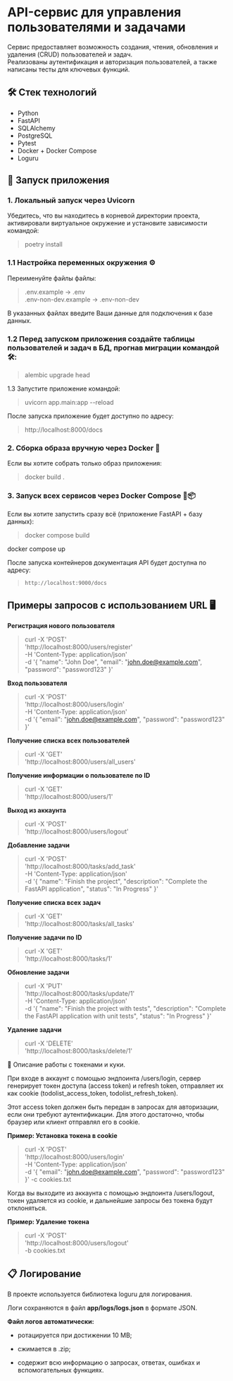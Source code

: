 # API-сервис для управления пользователями и задачами

Сервис предоставляет возможность создания, чтения, обновления и удаления (CRUD) пользователей и задач.  
Реализованы аутентификация и авторизация пользователей, а также написаны тесты для ключевых функций.

## 🛠️ Стек технологий

- Python  
- FastAPI  
- SQLAlchemy  
- PostgreSQL  
- Pytest  
- Docker + Docker Compose
- Loguru

## 🚀 Запуск приложения

### 1. Локальный запуск через Uvicorn

Убедитесь, что вы находитесь в корневой директории проекта, активировали виртуальное окружение и установите зависимости командой:

> poetry install

### 1.1 Настройка переменных окружения ⚙️

Переименуйте файлы файлы:


> .env.example → .env  
> .env-non-dev.example → .env-non-dev

В указанных файлах введите Ваши данные для подключения к базе данных.

### 1.2 Перед запуском приложения создайте таблицы пользователей и задач в БД, прогнав миграции командой 🛠️:

> alembic upgrade head

1.3 Запустите приложение командой:

> uvicorn app.main:app --reload

После запуска приложение будет доступно по адресу:
> http://localhost:8000/docs

### 2. Сборка образа вручную через Docker 🐳

Если вы хотите собрать только образ приложения:

> docker build .

### 3. Запуск всех сервисов через Docker Compose 🐋📦
Если вы хотите запустить сразу всё (приложение FastAPI + базу данных):

> docker compose build

docker compose up

После запуска контейнеров документация API будет доступна по адресу:

> `http://localhost:9000/docs`


## Примеры запросов с использованием URL 🖥️

__Регистрация нового пользователя__

> curl -X 'POST' \
  'http://localhost:8000/users/register' \
  -H 'Content-Type: application/json' \
  -d '{
  "name": "John Doe",
  "email": "john.doe@example.com",
  "password": "password123"
}'

__Вход пользователя__

> curl -X 'POST' \
  'http://localhost:8000/users/login' \
  -H 'Content-Type: application/json' \
  -d '{
  "email": "john.doe@example.com",
  "password": "password123"
}'

__Получение списка всех пользователей__

> curl -X 'GET' \
  'http://localhost:8000/users/all_users'


__Получение информации о пользователе по ID__

> curl -X 'GET' \
  'http://localhost:8000/users/1'

__Выход из аккаунта__

> curl -X 'POST' \
  'http://localhost:8000/users/logout'

__Добавление задачи__

> curl -X 'POST' \
  'http://localhost:8000/tasks/add_task' \
  -H 'Content-Type: application/json' \
  -d '{
  "name": "Finish the project",
  "description": "Complete the FastAPI application",
  "status": "In Progress"
}'

__Получение списка всех задач__

> curl -X 'GET' \
  'http://localhost:8000/tasks/all_tasks'

__Получение задачи по ID__

> curl -X 'GET' \
  'http://localhost:8000/tasks/1'

__Обновление задачи__

> curl -X 'PUT' \
  'http://localhost:8000/tasks/update/1' \
  -H 'Content-Type: application/json' \
  -d '{
  "name": "Finish the project with tests",
  "description": "Complete the FastAPI application with unit tests",
  "status": "In Progress"
}'

__Удаление задачи__

> curl -X 'DELETE' \
  'http://localhost:8000/tasks/delete/1'

📌 Описание работы с токенами и куки.

При входе в аккаунт с помощью эндпоинта /users/login, сервер генерирует токен доступа (access token) и refresh token, отправляет их как cookie (todolist_access_token, todolist_refresh_token).

Этот access token должен быть передан в запросах для авторизации, если они требуют аутентификации. Для этого достаточно, чтобы браузер или клиент отправлял его в cookie.

__Пример: Установка токена в cookie__

> curl -X 'POST' \
  'http://localhost:8000/users/login' \
  -H 'Content-Type: application/json' \
  -d '{
  "email": "john.doe@example.com",
  "password": "password123"
}' -c cookies.txt

Когда вы выходите из аккаунта с помощью эндпоинта /users/logout, токен удаляется из cookie, и дальнейшие запросы без токена будут отклоняться.

__Пример: Удаление токена__

> curl -X 'POST' \
  'http://localhost:8000/users/logout' \
  -b cookies.txt


## 📋 Логирование

В проекте используется библиотека loguru для логирования.

Логи сохраняются в файл  __app/logs/logs.json__ в формате JSON.

__Файл логов автоматически:__

- ротацируется при достижении 10 MB;

- сжимается в .zip;

- содержит всю информацию о запросах, ответах, ошибках и вспомогательных функциях.
